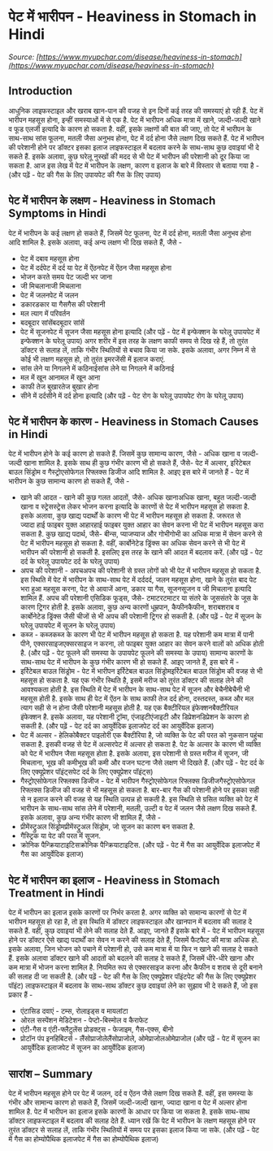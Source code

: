 # पेट में भारीपन - Heaviness in Stomach in Hindi
_Source: [https://www.myupchar.com/disease/heaviness-in-stomach](https://www.myupchar.com/disease/heaviness-in-stomach)_

## Introduction
आधुनिक लाइफस्टाइल और खराब खान-पान की वजह से इन दिनों कई तरह की समस्याएं हो रही हैं. पेट में भारीपन महसूस होना, इन्हीं समस्याओं में से एक है. पेट में भारीपन अधिक मात्रा में खाने, जल्दी-जल्दी खाने व फूड एलर्जी इत्यादि के कारण हो सकता है. वहीं, इसके लक्षणों की बात की जाए, तो पेट में भारीपन के साथ-साथ सांस फूलना, मतली जैसा अनुभव होना, पेट में दर्द होना जैसे लक्षण दिख सकते हैं.
पेट में भारीपन की परेशानी होने पर डॉक्टर इसका इलाज लाइफस्टाइल में बदलाव करने के साथ-साथ कुछ दवाइयां भी दे सकते हैं. इसके अलावा, कुछ घरेलू नुस्खों की मदद से भी पेट में भारीपन की परेशानी को दूर किया जा सकता है.
आज इस लेख में पेट में भारीपन के लक्षण, कारण व इलाज के बारे में विस्तार से बताया गया है -
(और पढ़ें - पेट की गैस के लिए उपायपेट की गैस के लिए उपाय)

## पेट में भारीपन के लक्षण - Heaviness in Stomach Symptoms in Hindi
पेट में भारीपन के कई लक्षण हो सकते हैं, जिसमें पेट फूलना, पेट में दर्द होना, मतली जैसा अनुभव होना आदि शामिल है. इसके अलावा, कई अन्य लक्षण भी दिख सकते हैं, जैसे -
- पेट में दबाव महसूस होना
- पेट में दर्दपेट में दर्द या पेट में ऐंठनपेट में ऐंठन जैसा महसूस होना
- भोजन करते समय पेट जल्दी भर जाना
- जी मिचलानाजी मिचलाना
- पेट में जलनपेट में जलन
- डकारडकार या गैसगैस की परेशानी
- मल त्याग में परिवर्तन
- बदबूदार सांसेंबदबूदार सांसें
- पेट में सूजनपेट में सूजन जैसा महसूस होना इत्यादि
(और पढ़ें - पेट में इन्फेक्शन के घरेलू उपायपेट में इन्फेक्शन के घरेलू उपाय)
अगर शरीर में इस तरह के लक्षण काफी समय से दिख रहे हैं, तो तुरंत डॉक्टर से सलाह लें, ताकि गंभीर स्थितियों से बचाव किया जा सके. इसके अलावा, अगर निम्न में से कोई भी लक्षण महसूस हो, तो तुरंत इमरजेंसी में इलाज कराएं.
- सांस लेने या निगलने में कठिनाईसांस लेने या निगलने में कठिनाई
- मल में खून आनामल में खून आना
- काफी तेज बुखारतेज बुखार होना
- सीने में दर्दसीने में दर्द होना इत्यादि
(और पढ़ें - पेट रोग के घरेलू उपायपेट रोग के घरेलू उपाय)

## पेट में भारीपन के कारण - Heaviness in Stomach Causes in Hindi
पेट में भारीपन होने के कई कारण हो सकते हैं. जिसमें कुछ सामान्य कारण, जैसे - अधिक खाना व जल्दी-जल्दी खाना शामिल है. इसके साथ ही कुछ गंभीर कारण भी हो सकते हैं, जैसे- पेट में अल्सर, इरिटेबल बाउल सिंड्रोम व गैस्ट्रोएसोफेगल रिफ्लक्स डिजीज आदि शामिल है. आइए इस बारे में जानते हैं -
पेट में भारीपन के कुछ सामान्य कारण हो सकते हैं, जैसे -
- खाने की आदत - खाने की कुछ गलत आदतों, जैसे- अधिक खानाअधिक खाना, बहुत जल्दी-जल्दी खाना व स्ट्रेसस्ट्रेस लेकर भोजन करना इत्यादि के कारणों से पेट में भारीपन महसूस हो सकता है. इसके अलावा, कुछ खाद्य पदार्थों के कारण भी पेट में भारीपन महसूस हो सकता है. जरूरत से ज्यादा हाई फाइबर युक्त आहारहाई फाइबर युक्त आहार का सेवन करना भी पेट में भारीपन महसूस करा सकता है. कुछ खाद्य पदार्थ, जैसे- बीन्स, प्याजप्याज और गोभीगोभी का अधिक मात्रा में सेवन करने से पेट में भारीपन महसूस हो सकता है. वहीं, कार्बोनेटेड ड्रिंक्स का अधिक सेवन करने से भी पेट में भारीपन की परेशानी हो सकती है. इसलिए इस तरह के खाने की आदत में बदलाव करें.
(और पढ़ें - पेट दर्द के घरेलू उपायपेट दर्द के घरेलू उपाय)
- अपच की परेशानी - अपचअपच की परेशानी से ग्रस्त लोगों को भी पेट में भारीपन महसूस हो सकता है. इस स्थिति में पेट में भारीपन के साथ-साथ पेट में दर्ददर्द, जलन महसूस होना, खाने के तुरंत बाद पेट भरा हुआ महसूस करना, पेट से आवाजें आना, डकार या गैस, सूजनसूजन व जी मिचलाना इत्यादि शामिल हैं. अपच की परेशानी एसिडिक फूड्स, जैसे- टमाटरटमाटर या संतरे के जूससंतरे के जूस के कारण ट्रिगर होती है. इसके अलावा, कुछ अन्य कारणों धूम्रपान, कैफीनकैफीन, शराबशराब व कार्बोनेटेड ड्रिंक्स जैसी चीजों से भी अपच की परेशानी ट्रिगर हो सकती है.
(और पढ़ें - पेट में सूजन के घरेलू उपायपेट में सूजन के घरेलू उपाय)
- कब्ज - कब्जकब्ज के कारण भी पेट में भारीपन महसूस हो सकता है. यह परेशानी कम मात्रा में पानी पीने, एक्सरसाइजएक्सरसाइज न करना, लो फाइबर युक्त आहार का सेवन करने वालों को अधिक होती है.
(और पढ़ें - पेट फूलने की समस्या के उपायपेट फूलने की समस्या के उपाय)
सामान्य कारणों के साथ-साथ पेट में भारीपन के कुछ गंभीर कारण भी हो सकते हैं. आइए जानते हैं, इस बारे में -
- इर्रिटेबल बाउल सिंड्रोम - पेट में भारीपन इर्रिटेबल बाउल सिंड्रोमइर्रिटेबल बाउल सिंड्रोम की वजह से भी महसूस हो सकता है. यह एक गंभीर स्थिति है, इसमें मरीज को तुरंत डॉक्टर की सलाह लेने की आवश्यकता होती है. इस स्थिति में पेट में भारीपन के साथ-साथ पेट में सूजन और बेचैनीबेचैनी भी महसूस होती है. इसके साथ ही पेट में ऐंठन के साथ काफी तेज दर्द होना, दस्तदस्त, कब्ज और मल त्याग सही से न होना जैसी परेशानी महसूस होती है. यह एक बैक्टीरियल इंफेक्शनबैक्टीरियल इंफेक्शन है. इसके अलावा, यह परेशानी ट्रॉमा, एंजाइटीएंजाइटी और डिप्रेशनडिप्रेशन के कारण हो सकती है.
(और पढ़ें - पेट दर्द का आयुर्वेदिक इलाजपेट दर्द का आयुर्वेदिक इलाज)
- पेट में अल्सर - हेलिकोबैक्टर पाइलोरी एक बैक्टीरिया है, जो व्यक्ति के पेट की परत को नुकसान पहुंचा सकता है. इसकी वजह से पेट में अल्सरपेट में अल्सर हो सकता है. पेट के अल्सर के कारण भी व्यक्ति को पेट में भारीपन जैसा महसूस होता है. इसके अलावा, इस परेशानी से ग्रस्त मरीज में सूजन, जी मिचलाना, भूख की कमीभूख की कमी और वजन घटना जैसे लक्षण भी दिखते हैं.
(और पढ़ें - पेट दर्द के लिए एक्यूप्रेशर पॉइंट्सपेट दर्द के लिए एक्यूप्रेशर पॉइंट्स)
- गैस्ट्रोएसोफेगल रिफ्लक्स डिजीज - पेट में भारीपन गैस्ट्रोएसोफेगल रिफ्लक्स डिजीजगैस्ट्रोएसोफेगल रिफ्लक्स डिजीज की वजह से भी महसूस हो सकता है. बार-बार गैस की परेशानी होने पर इसका सही से न इलाज करने की वजह से यह स्थिति उत्पन्न हो सकती है. इस स्थिति से ग्रसित व्यक्ति को पेट में भारीपन के साथ-साथ सांस लेने में परेशानी, मतली, उल्टी व पेट में जलन जैसे लक्षण दिख सकते हैं.
इसके अलावा, कुछ अन्य गंभीर कारण भी शामिल हैं, जैसे -
- प्रीमेंस्ट्रुअल सिंड्रोमप्रीमेंस्ट्रुअल सिंड्रोम, जो सूजन का कारण बन सकता है.
- गैस्ट्रिक या पेट की परत में सूजन.
- क्रोनिक पैन्क्रियाटाइटिसक्रोनिक पैन्क्रियाटाइटिस.
(और पढ़ें - पेट में गैस का आयुर्वेदिक इलाजपेट में गैस का आयुर्वेदिक इलाज)

## पेट में भारीपन का इलाज - Heaviness in Stomach Treatment in Hindi
पेट में भारीपन का इलाज इसके कारणों पर निर्भर करता है. अगर व्यक्ति को सामान्य कारणों से पेट में भारीपन महसूस हो रहा है, तो इस स्थिति में डॉक्टर लाइफस्टाइल और खानपान में बदलाव की सलाह दे सकते हैं. वहीं, कुछ दवाइयां भी लेने की सलाह देते हैं. आइए, जानते हैं इसके बारे में -
पेट में भारीपन महसूस होने पर डॉक्टर ऐसे खाद्य पदार्थों का सेवन न करने की सलाह देते हैं, जिसमें फैटफैट की मात्रा अधिक हो. इसके अलावा, जिन भोजन को पचाने में परेशानी हो, उसे कम मात्रा में या फिर न खाने की सलाह दे सकते हैं. इसके अलावा डॉक्टर खाने की आदतों को बदलने की सलाह दे सकते हैं, जिसमें धीरे-धीरे खाना और कम मात्रा में भोजन करना शामिल है. नियमित रूप से एक्सरसाइज करना और कैफीन व शराब से दूरी बनाने की सलाह दी जा सकती है.
(और पढ़ें - पेट की गैस के लिए एक्यूप्रेशर पॉइंटपेट की गैस के लिए एक्यूप्रेशर पॉइंट)
लाइफस्टाइल में बदलाव के साथ-साथ डॉक्टर कुछ दवाइयां लेने का सुझाव भी दे सकते हैं, जो इस प्रकार हैं -
- एंटासिड दवाएं - टम्स, रोलाइड्स व मायलांटा
- ओरल सस्पेंशन मेडिटेशन - पेप्टो-बिस्मोल व कैराफेट
- एंटी-गैस व एंटी-फ्लैटुलेंस प्रोडक्ट्स - फेजाइम, गैस-एक्स, बीनो
- प्रोटॉन पंप इनहिबिटर्स - लैंसोप्राजोलेलैंसोप्राजोले, ओमेप्राजोलओमेप्राजोल
(और पढ़ें - पेट में सूजन का आयुर्वेदिक इलाजपेट में सूजन का आयुर्वेदिक इलाज)

## सारांश – Summary
पेट में भारीपन महसूस होने पर पेट में जलन, दर्द व ऐंठन जैसे लक्षण दिख सकते हैं. वहीं, इस समस्या के गंभीर और सामान्य कारण हो सकते हैं, जिसमें जल्दी-जल्दी खाना, ज्यादा खाना व पेट में अल्सर होना शामिल है. पेट में भारीपन का इलाज इसके कारणों के आधार पर किया जा सकता है. इसके साथ-साथ डॉक्टर लाइफस्टाइल में बदलाव की सलाह देते हैं. ध्यान रखें कि पेट में भारीपन के लक्षण महसूस होने पर तुरंत डॉक्टर से सलाह लें, ताकि गंभीर स्थितियों में समय पर इसका इलाज किया जा सके.
(और पढ़ें - पेट में गैस का होम्योपैथिक इलाजपेट में गैस का होम्योपैथिक इलाज)


